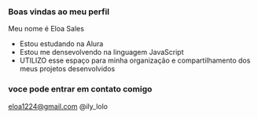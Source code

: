 ### Boas vindas ao meu perfil

Meu nome é Eloa Sales

- Estou estudando na Alura
- Estou me densevolvendo na linguagem JavaScript
- UTILIZO esse espaço para minha organização e compartilhamento dos meus projetos desenvolvidos

### voce pode entrar em contato comigo

eloa1224@gmail.com
@ily_lolo
